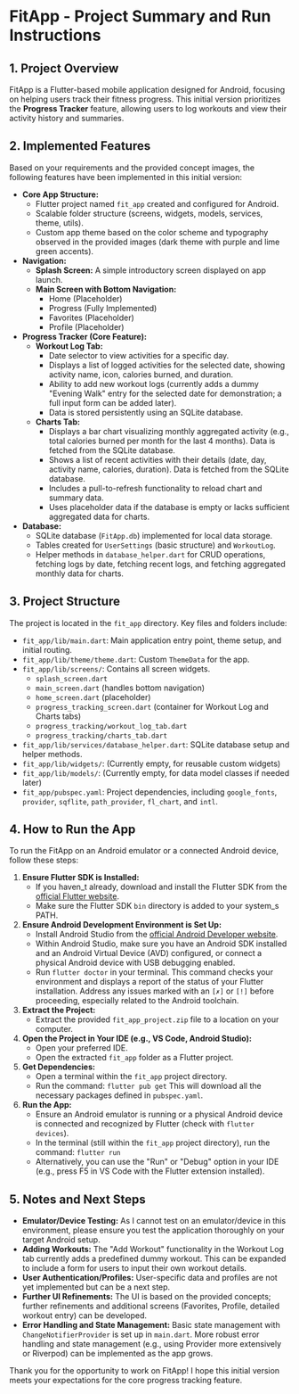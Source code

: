 # FitApp - Project Summary and Run Instructions

## 1. Project Overview

FitApp is a Flutter-based mobile application designed for Android, focusing on helping users track their fitness progress. This initial version prioritizes the **Progress Tracker** feature, allowing users to log workouts and view their activity history and summaries.

## 2. Implemented Features

Based on your requirements and the provided concept images, the following features have been implemented in this initial version:

*   **Core App Structure:**
    *   Flutter project named `fit_app` created and configured for Android.
    *   Scalable folder structure (screens, widgets, models, services, theme, utils).
    *   Custom app theme based on the color scheme and typography observed in the provided images (dark theme with purple and lime green accents).
*   **Navigation:**
    *   **Splash Screen:** A simple introductory screen displayed on app launch.
    *   **Main Screen with Bottom Navigation:**
        *   Home (Placeholder)
        *   Progress (Fully Implemented)
        *   Favorites (Placeholder)
        *   Profile (Placeholder)
*   **Progress Tracker (Core Feature):**
    *   **Workout Log Tab:**
        *   Date selector to view activities for a specific day.
        *   Displays a list of logged activities for the selected date, showing activity name, icon, calories burned, and duration.
        *   Ability to add new workout logs (currently adds a dummy "Evening Walk" entry for the selected date for demonstration; a full input form can be added later).
        *   Data is stored persistently using an SQLite database.
    *   **Charts Tab:**
        *   Displays a bar chart visualizing monthly aggregated activity (e.g., total calories burned per month for the last 4 months). Data is fetched from the SQLite database.
        *   Shows a list of recent activities with their details (date, day, activity name, calories, duration). Data is fetched from the SQLite database.
        *   Includes a pull-to-refresh functionality to reload chart and summary data.
        *   Uses placeholder data if the database is empty or lacks sufficient aggregated data for charts.
*   **Database:**
    *   SQLite database (`FitApp.db`) implemented for local data storage.
    *   Tables created for `UserSettings` (basic structure) and `WorkoutLog`.
    *   Helper methods in `database_helper.dart` for CRUD operations, fetching logs by date, fetching recent logs, and fetching aggregated monthly data for charts.

## 3. Project Structure

The project is located in the `fit_app` directory. Key files and folders include:

*   `fit_app/lib/main.dart`: Main application entry point, theme setup, and initial routing.
*   `fit_app/lib/theme/theme.dart`: Custom `ThemeData` for the app.
*   `fit_app/lib/screens/`: Contains all screen widgets.
    *   `splash_screen.dart`
    *   `main_screen.dart` (handles bottom navigation)
    *   `home_screen.dart` (placeholder)
    *   `progress_tracking_screen.dart` (container for Workout Log and Charts tabs)
    *   `progress_tracking/workout_log_tab.dart`
    *   `progress_tracking/charts_tab.dart`
*   `fit_app/lib/services/database_helper.dart`: SQLite database setup and helper methods.
*   `fit_app/lib/widgets/`: (Currently empty, for reusable custom widgets)
*   `fit_app/lib/models/`: (Currently empty, for data model classes if needed later)
*   `fit_app/pubspec.yaml`: Project dependencies, including `google_fonts`, `provider`, `sqflite`, `path_provider`, `fl_chart`, and `intl`.

## 4. How to Run the App

To run the FitApp on an Android emulator or a connected Android device, follow these steps:

1.  **Ensure Flutter SDK is Installed:**
    *   If you haven_t already, download and install the Flutter SDK from the [official Flutter website](https://flutter.dev/docs/get-started/install).
    *   Make sure the Flutter SDK `bin` directory is added to your system_s PATH.
2.  **Ensure Android Development Environment is Set Up:**
    *   Install Android Studio from the [official Android Developer website](https://developer.android.com/studio).
    *   Within Android Studio, make sure you have an Android SDK installed and an Android Virtual Device (AVD) configured, or connect a physical Android device with USB debugging enabled.
    *   Run `flutter doctor` in your terminal. This command checks your environment and displays a report of the status of your Flutter installation. Address any issues marked with an `[✗]` or `[!]` before proceeding, especially related to the Android toolchain.
3.  **Extract the Project:**
    *   Extract the provided `fit_app_project.zip` file to a location on your computer.
4.  **Open the Project in Your IDE (e.g., VS Code, Android Studio):**
    *   Open your preferred IDE.
    *   Open the extracted `fit_app` folder as a Flutter project.
5.  **Get Dependencies:**
    *   Open a terminal within the `fit_app` project directory.
    *   Run the command: `flutter pub get`
    This will download all the necessary packages defined in `pubspec.yaml`.
6.  **Run the App:**
    *   Ensure an Android emulator is running or a physical Android device is connected and recognized by Flutter (check with `flutter devices`).
    *   In the terminal (still within the `fit_app` project directory), run the command: `flutter run`
    *   Alternatively, you can use the "Run" or "Debug" option in your IDE (e.g., press F5 in VS Code with the Flutter extension installed).

## 5. Notes and Next Steps

*   **Emulator/Device Testing:** As I cannot test on an emulator/device in this environment, please ensure you test the application thoroughly on your target Android setup.
*   **Adding Workouts:** The "Add Workout" functionality in the Workout Log tab currently adds a predefined dummy workout. This can be expanded to include a form for users to input their own workout details.
*   **User Authentication/Profiles:** User-specific data and profiles are not yet implemented but can be a next step.
*   **Further UI Refinements:** The UI is based on the provided concepts; further refinements and additional screens (Favorites, Profile, detailed workout entry) can be developed.
*   **Error Handling and State Management:** Basic state management with `ChangeNotifierProvider` is set up in `main.dart`. More robust error handling and state management (e.g., using Provider more extensively or Riverpod) can be implemented as the app grows.

Thank you for the opportunity to work on FitApp! I hope this initial version meets your expectations for the core progress tracking feature.

